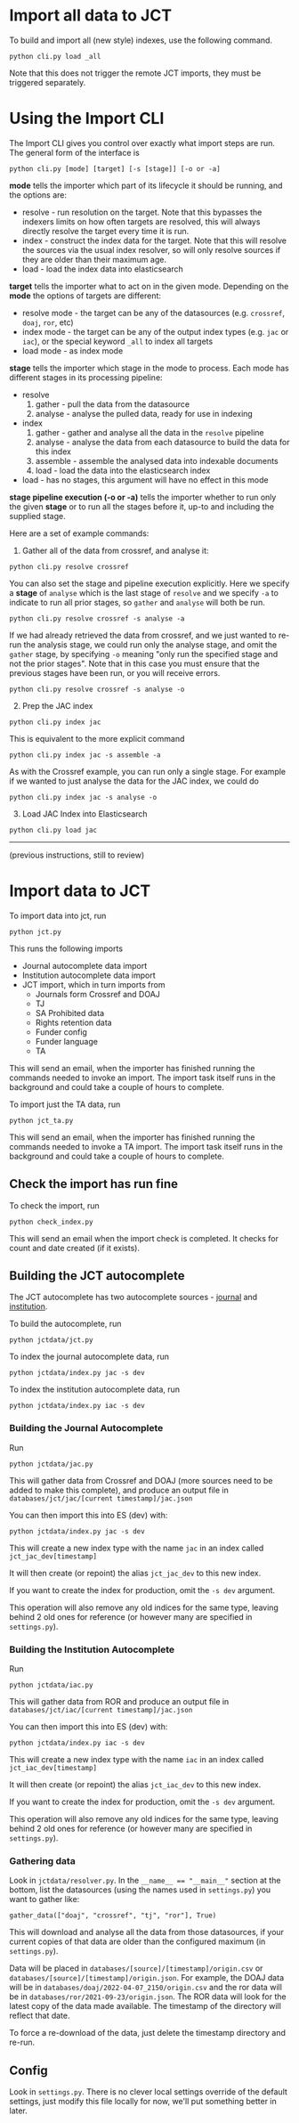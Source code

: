 # Import all data to JCT

To build and import all (new style) indexes, use the following command.

```
python cli.py load _all
```

Note that this does not trigger the remote JCT imports, they must be triggered separately.

# Using the Import CLI

The Import CLI gives you control over exactly what import steps are run.  The general form of the interface is

```
python cli.py [mode] [target] [-s [stage]] [-o or -a]
```

**mode** tells the importer which part of its lifecycle it should be running, and the options are:
* resolve - run resolution on the target.  Note that this bypasses the indexers limits on how often targets are resolved, this will always directly resolve the target every time it is run.
* index - construct the index data for the target.  Note that this will resolve the sources via the usual index resolver, so will only resolve sources if they are older than their maximum age.
* load - load the index data into elasticsearch

**target** tells the importer what to act on in the given mode.  Depending on the **mode** the options of targets are
different:
* resolve mode - the target can be any of the datasources (e.g. `crossref`, `doaj`, `ror`, etc)
* index mode - the target can be any of the output index types (e.g. `jac` or `iac`), or the special keyword `_all` to index all targets
* load mode - as index mode

**stage** tells the importer which stage in the mode to process.  Each mode has different stages in its processing pipeline:
* resolve
  1. gather - pull the data from the datasource
  2. analyse - analyse the pulled data, ready for use in indexing
* index
  1. gather - gather and analyse all the data in the `resolve` pipeline
  2. analyse - analyse the data from each datasource to build the data for this index
  3. assemble - assemble the analysed data into indexable documents
  4. load - load the data into the elasticsearch index
* load - has no stages, this argument will have no effect in this mode

**stage pipeline execution (-o or -a)** tells the importer whether to run only the given **stage** or to run all the
stages before it, up-to and including the supplied stage.

Here are a set of example commands:

1. Gather all of the data from crossref, and analyse it:

```
python cli.py resolve crossref
```

You can also set the stage and pipeline execution explicitly.  Here we specify a **stage** of `analyse` which is the
last stage of `resolve` and we specify `-a` to indicate to run all prior stages, so `gather` and `analyse` will both
be run.

```
python cli.py resolve crossref -s analyse -a
```

If we had already retrieved the data from crossref, and we just wanted to re-run the analysis stage, we could run
only the analyse stage, and omit the `gather` stage, by specifying `-o` meaning "only run the specified stage and not
the prior stages".  Note that in this case you must ensure that the previous stages have been run, or you will receive
errors.

```
python cli.py resolve crossref -s analyse -o
```

2. Prep the JAC index

```
python cli.py index jac
```

This is equivalent to the more explicit command

```
python cli.py index jac -s assemble -a
```

As with the Crossref example, you can run only a single stage.  For example if we wanted to just analyse the data for the
JAC index, we could do

```
python cli.py index jac -s analyse -o
```

3. Load JAC Index into Elasticsearch

```
python cli.py load jac
```

---

(previous instructions, still to review)


# Import data to JCT

To import data into jct, run

```
python jct.py
```

This runs the following imports

* Journal autocomplete data import
* Institution autocomplete data import
* JCT import, which in turn imports from
  * Journals form Crossref and DOAJ
  * TJ
  * SA Prohibited data
  * Rights retention data
  * Funder config
  * Funder language
  * TA

This will send an email, when the importer has finished running the commands needed to invoke an import. The import task itself runs in the background and could take a couple of hours to complete.

To import just the TA data, run

```
python jct_ta.py
```

This will send an email, when the importer has finished running the commands needed to invoke a TA import. The import task itself runs in the background and could take a couple of hours to complete.

## Check the import has run fine

To check the import, run

```
python check_index.py
```

This will send an email when the import check is completed. It checks for count and date created (if it exists).

## Building the JCT autocomplete

The JCT autocomplete has two autocomplete sources - [journal](#building-the-journal-autocomplete) and [institution](#building-the-institution-autocomplete). 

To build the autocomplete, run

```
python jctdata/jct.py
```

To index the journal autocomplete data, run

```
python jctdata/index.py jac -s dev
```

To index the institution autocomplete data, run

```
python jctdata/index.py iac -s dev
```

### Building the Journal Autocomplete

Run

```
python jctdata/jac.py
```

This will gather data from Crossref and DOAJ (more sources need to be added to make this complete), and produce 
an output file in `databases/jct/jac/[current timestamp]/jac.json`

You can then import this into ES (dev) with:

```
python jctdata/index.py jac -s dev
```

This will create a new index type with the name `jac` in an index called `jct_jac_dev[timestamp]`

It will then create (or repoint) the alias `jct_jac_dev` to this new index.

If you want to create the index for production, omit the `-s dev` argument.

This operation will also remove any old indices for the same type, leaving behind 2 old ones for reference (or however many are specified in `settings.py`).

### Building the Institution Autocomplete

Run

```
python jctdata/iac.py
```

This will gather data from ROR and produce an output file in `databases/jct/iac/[current timestamp]/jac.json`

You can then import this into ES (dev) with:

```
python jctdata/index.py iac -s dev
```

This will create a new index type with the name `iac` in an index called `jct_iac_dev[timestamp]`

It will then create (or repoint) the alias `jct_iac_dev` to this new index.

If you want to create the index for production, omit the `-s dev` argument.

This operation will also remove any old indices for the same type, leaving behind 2 old ones for reference (or however many are specified in `settings.py`).


### Gathering data

Look in `jctdata/resolver.py`.  In the `__name__ == "__main__"` section at the bottom, list the
datasources (using the names used in `settings.py`) you want to gather like:

```
gather_data(["doaj", "crossref", "tj", "ror"], True)
```

This will download and analyse all the data from those datasources, if your current copies of that data are older than the configured maximum (in `settings.py`).

Data will be placed in `databases/[source]/[timestamp]/origin.csv` or `databases/[source]/[timestamp]/origin.json`.  For example, the DOAJ data will be in `databases/doaj/2022-04-07_2150/origin.csv` and the ror data will be in `databases/ror/2021-09-23/origin.json`. The ROR data will look for the latest copy of the data made available. The timestamp of the directory will reflect that date.

To force a re-download of the data, just delete the timestamp directory and re-run.


## Config

Look in `settings.py`.  There is no clever local settings override of the default settings, just modify this file
locally for now, we'll put something better in later.
